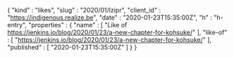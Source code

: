 {
  "kind" : "likes",
  "slug" : "2020/01/lzipr",
  "client_id" : "https://indigenous.realize.be",
  "date" : "2020-01-23T15:35:00Z",
  "h" : "h-entry",
  "properties" : {
    "name" : [ "Like of https://jenkins.io/blog/2020/01/23/a-new-chapter-for-kohsuke/" ],
    "like-of" : [ "https://jenkins.io/blog/2020/01/23/a-new-chapter-for-kohsuke/" ],
    "published" : [ "2020-01-23T15:35:00Z" ]
  }
}
